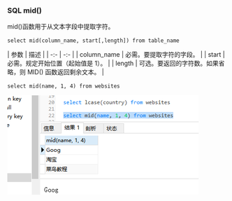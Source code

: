###  SQL mid()

mid()函数用于从文本字段中提取字符。

```
select mid(column_name, start[,length]) from table_name
```

| 参数 | 描述 |
| -:- | -:- |
| column_name | 必需。要提取字符的字段。 |
| start | 必需。规定开始位置（起始值是 1）。 |
| length | 可选。要返回的字符数。如果省略，则 MID() 函数返回剩余文本。 |

```
select mid(name, 1, 4) from websites
```
<img src='img/mid.png' />